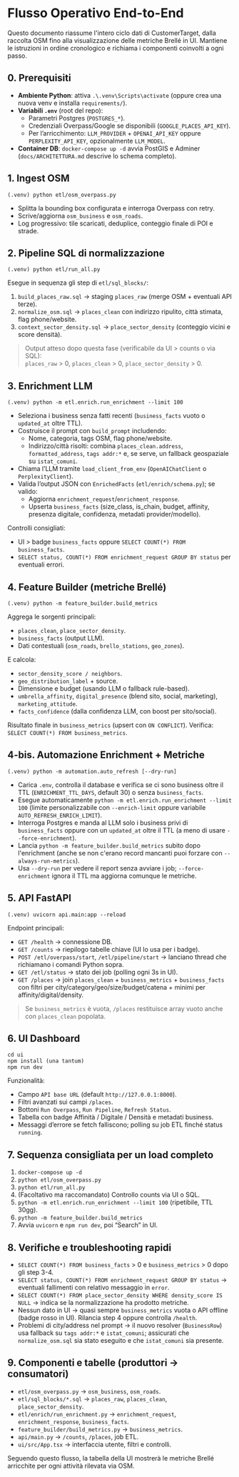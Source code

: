 # Flusso Operativo End-to-End

Questo documento riassume l'intero ciclo dati di CustomerTarget, dalla raccolta OSM fino alla visualizzazione delle metriche Brellé in UI. Mantiene le istruzioni in ordine cronologico e richiama i componenti coinvolti a ogni passo.

## 0. Prerequisiti
- **Ambiente Python**: attiva `.\.venv\Scripts\activate` (oppure crea una nuova venv e installa `requirements/`).
- **Variabili `.env`** (root del repo):
  - Parametri Postgres (`POSTGRES_*`).
  - Credenziali Overpass/Google se disponibili (`GOOGLE_PLACES_API_KEY`).
  - Per l’arricchimento: `LLM_PROVIDER` + `OPENAI_API_KEY` oppure `PERPLEXITY_API_KEY`, opzionalmente `LLM_MODEL`.
- **Container DB**: `docker-compose up -d` avvia PostGIS e Adminer (`docs/ARCHITETTURA.md` descrive lo schema completo).

## 1. Ingest OSM
```
(.venv) python etl/osm_overpass.py
```
- Splitta la bounding box configurata e interroga Overpass con retry.
- Scrive/aggiorna `osm_business` e `osm_roads`.
- Log progressivo: tile scaricati, deduplice, conteggio finale di POI e strade.

## 2. Pipeline SQL di normalizzazione
```
(.venv) python etl/run_all.py
```
Esegue in sequenza gli step di `etl/sql_blocks/`:
1. `build_places_raw.sql` → staging `places_raw` (merge OSM + eventuali API terze).
2. `normalize_osm.sql` → `places_clean` con indirizzo ripulito, città stimata, flag phone/website.
3. `context_sector_density.sql` → `place_sector_density` (conteggio vicini e score densità).

> Output atteso dopo questa fase (verificabile da UI > counts o via SQL):  
> `places_raw` > 0, `places_clean` > 0, `place_sector_density` > 0.

## 3. Enrichment LLM
```
(.venv) python -m etl.enrich.run_enrichment --limit 100
```
- Seleziona i business senza fatti recenti (`business_facts` vuoto o `updated_at` oltre TTL).
- Costruisce il prompt con `build_prompt` includendo:
  - Nome, categoria, tags OSM, flag phone/website.
  - Indirizzo/città risolti: combina `places_clean.address`, `formatted_address`, `tags addr:*` e, se serve, un fallback geospaziale su `istat_comuni`.
- Chiama l’LLM tramite `load_client_from_env` (`OpenAIChatClient` o `PerplexityClient`).
- Valida l’output JSON con `EnrichedFacts` (`etl/enrich/schema.py`); se valido:
  - Aggiorna `enrichment_request`/`enrichment_response`.
  - Upserta `business_facts` (size_class, is_chain, budget, affinity, presenza digitale, confidenza, metadati provider/modello).

Controlli consigliati:
- UI > badge `business_facts` oppure `SELECT COUNT(*) FROM business_facts`.
- `SELECT status, COUNT(*) FROM enrichment_request GROUP BY status` per eventuali errori.

## 4. Feature Builder (metriche Brellé)
```
(.venv) python -m feature_builder.build_metrics
```
Aggrega le sorgenti principali:
- `places_clean`, `place_sector_density`.
- `business_facts` (output LLM).
- Dati contestuali (`osm_roads`, `brello_stations`, `geo_zones`).

E calcola:
- `sector_density_score / neighbors`.
- `geo_distribution_label` + source.
- Dimensione e budget (usando LLM o fallback rule-based).
- `umbrella_affinity`, `digital_presence` (blend sito, social, marketing), `marketing_attitude`.
- `facts_confidence` (dalla confidenza LLM, con boost per sito/social).

Risultato finale in `business_metrics` (upsert con `ON CONFLICT`). Verifica: `SELECT COUNT(*) FROM business_metrics`.

## 4-bis. Automazione Enrichment + Metriche
```
(.venv) python -m automation.auto_refresh [--dry-run]
```
- Carica `.env`, controlla il database e verifica se ci sono business oltre il TTL (`ENRICHMENT_TTL_DAYS`, default 30) o senza `business_facts`.
- Esegue automaticamente `python -m etl.enrich.run_enrichment --limit 100` (limite personalizzabile con `--enrich-limit` oppure variabile `AUTO_REFRESH_ENRICH_LIMIT`).
- Interroga Postgres e manda al LLM solo i business privi di `business_facts` oppure con un `updated_at` oltre il TTL (a meno di usare `--force-enrichment`).
- Lancia `python -m feature_builder.build_metrics` subito dopo l'enrichment (anche se non c'erano record mancanti puoi forzare con `--always-run-metrics`).
- Usa `--dry-run` per vedere il report senza avviare i job; `--force-enrichment` ignora il TTL ma aggiorna comunque le metriche.

## 5. API FastAPI
```
(.venv) uvicorn api.main:app --reload
```
Endpoint principali:
- `GET /health` → connessione DB.
- `GET /counts` → riepilogo tabelle chiave (UI lo usa per i badge).
- `POST /etl/overpass/start`, `/etl/pipeline/start` → lanciano thread che richiamano i comandi Python sopra.
- `GET /etl/status` → stato dei job (polling ogni 3s in UI).
- `GET /places` → join `places_clean` + `business_metrics` + `business_facts` con filtri per city/category/geo/size/budget/catena + minimi per affinity/digital/density.

> Se `business_metrics` è vuota, `/places` restituisce array vuoto anche con `places_clean` popolata.

## 6. UI Dashboard
```
cd ui
npm install (una tantum)
npm run dev
```
Funzionalità:
- Campo `API base URL` (default `http://127.0.0.1:8000`).
- Filtri avanzati sui campi `/places`.
- Bottoni `Run Overpass`, `Run Pipeline`, `Refresh Status`.
- Tabella con badge Affinità / Digitale / Densità e metadati business.
- Messaggi d’errore se fetch falliscono; polling su job ETL finché status `running`.

## 7. Sequenza consigliata per un load completo
1. `docker-compose up -d`
2. `python etl/osm_overpass.py`
3. `python etl/run_all.py`
4. (Facoltativo ma raccomandato) Controllo counts via UI o SQL.
5. `python -m etl.enrich.run_enrichment --limit 100` (ripetibile, TTL 30gg).
6. `python -m feature_builder.build_metrics`
7. Avvia `uvicorn` e `npm run dev`, poi “Search” in UI.

## 8. Verifiche e troubleshooting rapidi
- `SELECT COUNT(*) FROM business_facts` > 0 e `business_metrics` > 0 dopo gli step 3-4.
- `SELECT status, COUNT(*) FROM enrichment_request GROUP BY status` → eventuali fallimenti con relativo messaggio in `error`.
- `SELECT COUNT(*) FROM place_sector_density WHERE density_score IS NULL` → indica se la normalizzazione ha prodotto metriche.
- Nessun dato in UI → quasi sempre `business_metrics` vuota o API offline (badge rosso in UI). Rilancia step 4 oppure controlla `/health`.
- Problemi di city/address nel prompt → il nuovo resolver (`BusinessRow`) usa fallback su `tags addr:*` e `istat_comuni`; assicurati che `normalize_osm.sql` sia stato eseguito e che `istat_comuni` sia presente.

## 9. Componenti e tabelle (produttori → consumatori)
- `etl/osm_overpass.py` → `osm_business`, `osm_roads`.
- `etl/sql_blocks/*.sql` → `places_raw`, `places_clean`, `place_sector_density`.
- `etl/enrich/run_enrichment.py` → `enrichment_request`, `enrichment_response`, `business_facts`.
- `feature_builder/build_metrics.py` → `business_metrics`.
- `api/main.py` → `/counts`, `/places`, job ETL.
- `ui/src/App.tsx` → interfaccia utente, filtri e controlli.

Seguendo questo flusso, la tabella della UI mostrerà le metriche Brellé arricchite per ogni attività rilevata via OSM.
